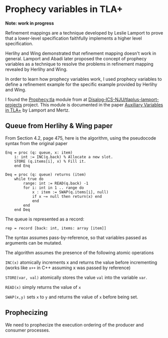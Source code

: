 # Prophecy variables in TLA+

**Note: work in progress**

Refinement mappings are a technique developed by Leslie Lamport to prove that a
lower-level specification faithfully implements a higher level specification.

Herlihy and Wing demonstrated that refinement mapping doesn't work in general.
Lamport and Abadi later proposed the concept of prophecy variables as a
technique to resolve the problems in refinement mapping revealed by Herlihy and Wing.

In order to learn how prophecy variables work, I used prophecy variables to
define a refinement example for the specific example provided by Herlihy and Wing.

I found the [Prophecy.tla](Prophecy.tla) module from
at [Disalog-ICS-NJU/tlaplus-lamport-projects][prophfile] project. 
This module is documented in the paper [Auxiliary Variables in TLA+][aux] by Lamport and Mertz.

[prophfile]: https://github.com/Disalg-ICS-NJU/tlaplus-lamport-projects/blob/master/learning-tlaplus/Hengfeng-Wei/learning-tlaplus-papers/AuxiliaryVariables-Lamport/auxiliary/Prophecy.tla
[aux]:  http://lamport.azurewebsites.net/pubs/pubs.html#auxiliary

## Queue from Herlihy & Wing paper

From Section 4.2, page 475, here is the algorithm, using the pseudocode syntax
from the original paper

```
Enq = proc (q: queue, x: item)
    i: int := INC(q.back) % Allocate a new slot.
    STORE (q.items[i], x) % Fill it.
    end Enq

Deq = proc (q: queue) returns (item)
    while true do
        range: int := READ(q.back) -1
        for i: int in 1 .. range do
            x : item := SWAP(q.items[i], null)
            if x ~= null then return(x) end
            end
        end
    end Deq
```

The queue is represented as a record:

```
rep = record [back: int, items: array [item]] 
```

The syntax assumes pass-by-reference, so that variables passed as arguments
can be mutated.

The algorithm assumes the presence of the following atomic operations

`INC(x)` atomically increments x and returns the value before incrementing
(works like `x++` in C++ assuming x was passed by reference)

`STORE(var, val)` atomically stores the value `val` into the variable `var`.

`READ(x)` simply returns the value of `x`

`SWAP(x,y)` sets `x` to `y` and returns the value of `x` before being set.

## Prophecizing

We need to prophecize the execution ordering of the producer and consumer
processes.



